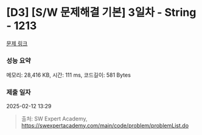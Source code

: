 # [D3] [S/W 문제해결 기본] 3일차 - String - 1213 

[문제 링크](https://swexpertacademy.com/main/code/problem/problemDetail.do?contestProbId=AV14P0c6AAUCFAYi) 

### 성능 요약

메모리: 28,416 KB, 시간: 111 ms, 코드길이: 581 Bytes

### 제출 일자

2025-02-12 13:29



> 출처: SW Expert Academy, https://swexpertacademy.com/main/code/problem/problemList.do